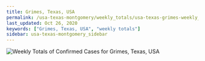 ```yaml
---
title: Grimes, Texas, USA
permalink: /usa-texas-montgomery/weekly_totals/usa-texas-grimes-weekly_totals.html
last_updated: Oct 26, 2020
keywords: ["Grimes, Texas, USA", "weekly totals"]
sidebar: usa-texas-montgomery_sidebar
---
```


![Weekly Totals of Confirmed Cases for Grimes, Texas, USA](/covid_tracker/images/graphs/usa-texas-grimes-weekly_totals_graph.png)
